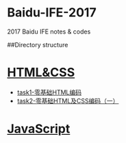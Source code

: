 # Baidu-IFE-2017
2017 Baidu IFE notes & codes

##Directory structure

# [HTML&CSS](https://github.com/zhongshanxian/Baidu-IFE-2017/tree/master/codes/HTML%26CSS)

+ [task1-零基础HTML编码](https://github.com/zhongshanxian/Baidu-IFE-2017/blob/master/codes/HTML%26CSS/task1-html.html)
+ [task2-零基础HTML及CSS编码（一）](https://github.com/zhongshanxian/Baidu-IFE-2017/blob/master/codes/HTML%26CSS/task2-html-css.html)

# [JavaScript](https://github.com/zhongshanxian/Baidu-IFE-2017/tree/master/codes/JavaScript)

